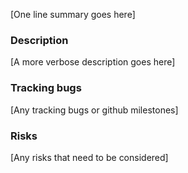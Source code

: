 [One line summary goes here]

### Description

[A more verbose description goes here]

### Tracking bugs

[Any tracking bugs or github milestones]

### Risks

[Any risks that need to be considered]

